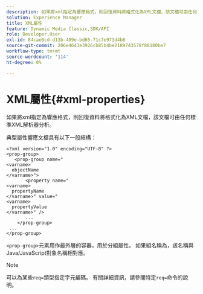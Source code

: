 ```yaml
---
description: 如果將xml指定為響應格式，則回復資料將格式化為XML文檔，該文檔可由任何標準XML解析器分析。
solution: Experience Manager
title: XML屬性
feature: Dynamic Media Classic,SDK/API
role: Developer,User
exl-id: 84cae0cd-d13b-409e-bd65-71c7e973d4b8
source-git-commit: 206e4643e3926cb85b4be2189743578f88180be7
workflow-type: tm+mt
source-wordcount: '114'
ht-degree: 0%

---
```


# XML屬性{#xml-properties}

如果將xml指定為響應格式，則回復資料將格式化為XML文檔，該文檔可由任何標準XML解析器分析。

典型屬性響應文檔具有以下一般結構：

```
<?xml version="1.0" encoding="UTF-8" ?>
<prop-group>
   <prop-group name="
<varname>
  objectName
</varname>">
       <property name="
<varname>
  propertyName
</varname>" value="
<varname>
  propertyValue
</varname>" />
       ...
    </prop-group>
 ...
</prop-group>
```

`<prop-group>`元素用作最外層的容器，用於分組屬性。 如果組名稱為，該名稱與Java/JavaScript對象名稱相對應。

>[!NOTE]
>
>可以為某些`req=`類型指定字元編碼。 有關詳細資訊，請參閱特定`req=`命令的說明。
